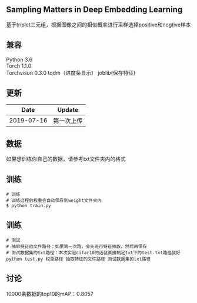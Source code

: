 ## Sampling Matters in Deep Embedding Learning

基于triplet三元组，根据图像之间的相似概率进行采样选择positive和negtive样本  

## 兼容

Python 3.6  
Torch 1.1.0  
Torchvison 0.3.0
tqdm（进度条显示）
joblib(保存特征)



## 更新

| Date       | Update     |
| ---------- | ---------- |
| 2019-07-16 | 第一次上传 |

## 

## 数据

如果想训练你自己的数据，请参考txt文件夹内的格式




## 训练

```
# 训练
# 训练过程的权重会自动保存到weight文件夹内
$ python train.py

```
## 训练

```
# 测试
# 抽取特征的文件路径：如果第一次跑，会先进行特征抽取，然后再保存
# 测试数据集的txt路径：本次实验cifar10的话就直接制定txt下的test.txt路径就好
python test.py 权重路径 抽取特征的文件路径 测试数据集的txt路径
```

## 讨论
10000条数据的top10的mAP：0.8057

